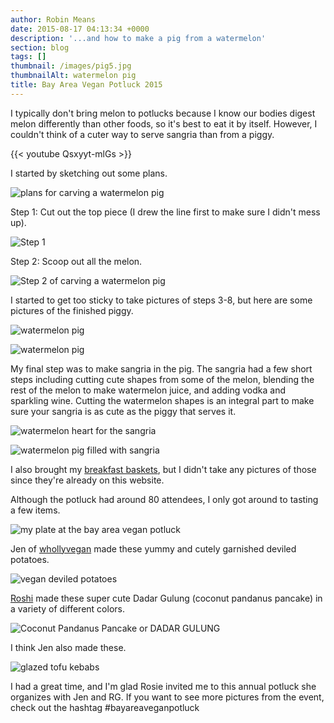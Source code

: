 ```yaml
---
author: Robin Means
date: 2015-08-17 04:13:34 +0000
description: '...and how to make a pig from a watermelon'
section: blog
tags: []
thumbnail: /images/pig5.jpg
thumbnailAlt: watermelon pig
title: Bay Area Vegan Potluck 2015
---
```


I typically don't bring melon to potlucks because I know our bodies digest melon differently than other foods, so it's best to eat it by itself. However, I couldn't think of a cuter way to serve sangria than from a piggy.

{{< youtube Qsxyyt-mlGs >}}

I started by sketching out some plans.

![plans for carving a watermelon pig](/images/pig1.jpg)

Step 1: Cut out the top piece (I drew the line first to make sure I didn't mess up).

![Step 1](/images/pig2.jpg)

Step 2: Scoop out all the melon.

![Step 2 of carving a watermelon pig](/images/pig3.jpg)

I started to get too sticky to take pictures of steps 3-8, but here are some pictures of the finished piggy.

![watermelon pig](/images/pig6.jpg)

![watermelon pig](/images/pig7.jpg)

My final step was to make sangria in the pig. The sangria had a few short steps including cutting cute shapes from some of the melon, blending the rest of the melon to make watermelon juice, and adding vodka and sparkling wine. Cutting the watermelon shapes is an integral part to make sure your sangria is as cute as the piggy that serves it.

![watermelon heart for the sangria](/images/pig9.jpg)

![watermelon pig filled with sangria](/images/pig8.jpg)

I also brought my [breakfast baskets](http://vegandollhouse.com/recipes/tofu-breakfast-baskets), but I didn't take any pictures of those since they're already on this website.

Although the potluck had around 80 attendees, I only got around to tasting a few items.

![my plate at the bay area vegan potluck](/images/plate.jpg)

Jen of [whollyvegan](http://www.whollyvegan.net/) made these yummy and cutely garnished deviled potatoes.

![vegan deviled potatoes](/images/deviled-potatoes.jpg)

[Roshi](https://instagram.com/roshibrian/) made these super cute Dadar Gulung (coconut pandanus pancake) in a variety of different colors.

![Coconut Pandanus Pancake or DADAR GULUNG](/images/roshi.jpg)

I think Jen also made these.

![glazed tofu kebabs](/images/tofu.jpg)

I had a great time, and I'm glad Rosie invited me to this annual potluck she organizes with Jen and RG. If you want to see more pictures from the event, check out the hashtag #bayareaveganpotluck
